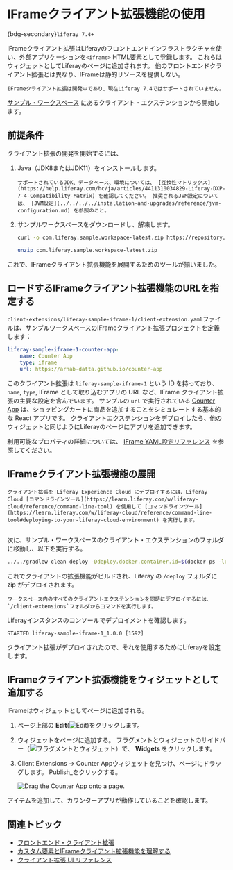 # IFrameクライアント拡張機能の使用

{bdg-secondary}`liferay 7.4+`

IFrameクライアント拡張はLiferayのフロントエンドインフラストラクチャを使い、外部アプリケーションを`<iframe>` HTML要素として登録します。 これらはウィジェットとしてLiferayのページに追加されます。 他のフロントエンドクライアント拡張とは異なり、IFrameは静的リソースを提供しない。

```{warning}
IFrameクライアント拡張は開発中であり、現在Liferay 7.4ではサポートされていません。
```

[サンプル・ワークスペース](https://github.com/liferay/liferay-portal/tree/master/workspaces/liferay-sample-workspace) にあるクライアント・エクステンションから開始します。

## 前提条件

クライアント拡張の開発を開始するには、

1. Java（JDK8またはJDK11）をインストールします。

   ```{note}
   サポートされているJDK、データベース、環境については、 [互換性マトリックス](https://help.liferay.com/hc/ja/articles/4411310034829-Liferay-DXP-7-4-Compatibility-Matrix) を確認してください。 推奨されるJVM設定については、 [JVM設定](../../../../installation-and-upgrades/reference/jvm-configuration.md) を参照のこと。
   ```

1. サンプルワークスペースをダウンロードし、解凍します。

   ```bash
   curl -o com.liferay.sample.workspace-latest.zip https://repository.liferay.com/nexus/service/local/artifact/maven/content\?r\=liferay-public-releases\&g\=com.liferay.workspace\&a\=com.liferay.sample.workspace\&\v\=LATEST\&p\=zip
   ```

   ```bash
   unzip com.liferay.sample.workspace-latest.zip
   ```

これで、IFrameクライアント拡張機能を展開するためのツールが揃いました。

## ロードするIFrameクライアント拡張機能のURLを指定する

`client-extensions/liferay-sample-iframe-1/client-extension.yaml`ファイルは、サンプルワークスペースのIFrameクライアント拡張プロジェクトを定義します：

```yaml
liferay-sample-iframe-1-counter-app:
    name: Counter App
    type: iframe
    url: https://arnab-datta.github.io/counter-app
```

このクライアント拡張は `liferay-sample-iframe-1` という ID を持っており、`name`, `type`, IFrame として取り込むアプリの URL など、IFrame クライアント拡張の主要な設定を含んでいます。 サンプルの `url` で実行されている [Counter App](https://github.com/arnab-datta/counter-app) は、ショッピングカートに商品を追加することをシミュレートする基本的な React アプリです。 クライアントエクステンションをデプロイしたら、他のウィジェットと同じようにLiferayのページにアプリを追加できます。

利用可能なプロパティの詳細については、 [IFrame YAML設定リファレンス](../iframe-yaml-configuration-reference.md) を参照してください。

## IFrameクライアント拡張機能の展開

```{note}
クライアント拡張を Liferay Experience Cloud にデプロイするには、Liferay Cloud [コマンドラインツール](https://learn.liferay.com/w/liferay-cloud/reference/command-line-tool) を使用して [コマンドラインツール](https://learn.liferay.com/w/liferay-cloud/reference/command-line-tool#deploying-to-your-liferay-cloud-environment) を実行します。
```

```{include} /_snippets/run-liferay-portal.md
```

次に、サンプル・ワークスペースのクライアント・エクステンションのフォルダに移動し、以下を実行する。

```bash
../../gradlew clean deploy -Ddeploy.docker.container.id=$(docker ps -lq)
```

これでクライアントの拡張機能がビルドされ、Liferay の `/deploy` フォルダに zip がデプロイされます。

```{tip}
ワークスペース内のすべてのクライアントエクステンションを同時にデプロイするには、`/client-extensions`フォルダからコマンドを実行します。
```

Liferayインスタンスのコンソールでデプロイメントを確認します。

```
STARTED liferay-sample-iframe-1_1.0.0 [1592]
```

クライアント拡張がデプロイされたので、それを使用するためにLiferayを設定します。

## IFrameクライアント拡張機能をウィジェットとして追加する

IFrameはウィジェットとしてページに追加される。

1. ページ上部の **Edit**(![Edit](../../../../images/icon-edit-pencil.png))をクリックします。

1. ウィジェットをページに追加する。 フラグメントとウィジェットのサイドバー（![フラグメントとウィジェット](../../../../images/icon-plus.png)）で、 **Widgets** をクリックします。

1. Client Extensions &rarr; Counter Appウィジェットを見つけ、ページにドラッグします。 Publish_をクリックする。

   ![Drag the Counter App onto a page.](./using-an-iframe-client-extension/images/01.png)

アイテムを追加して、カウンターアプリが動作していることを確認します。

## 関連トピック

* [フロントエンド・クライアント拡張](../../frontend-client-extensions.md)
* [カスタム要素とIFrameクライアント拡張機能を理解する](../understanding-custom-element-and-iframe-client-extensions.md)
* [クライアント拡張 UI リファレンス](../client-extensions-ui-reference.md)
